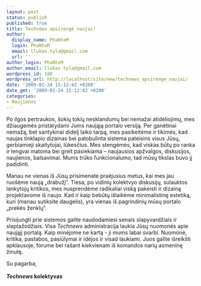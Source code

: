 ```yaml
---
layout: post
status: publish
published: true
title: Technews apsirengė naujai!
author:
  display_name: PhaNtoM
  login: PhaNtoM
  email: llukas.tyla@gmail.com
  url: ''
author_login: PhaNtoM
author_email: llukas.tyla@gmail.com
wordpress_id: 180
wordpress_url: http://localhost/site/new/technews_apsirenge_naujai/
date: '2009-01-24 15:12:42 +0200'
date_gmt: '2009-01-24 15:12:42 +0200'
categories:
- Naujienos
---
```

<p>Po ilgos pertraukos, šokių tokių nesklandumų bei nemažai atidėliojimų, mes džiaugemės pristatydami Jums naująją portalo versiją. Per ganėtinai nemažą, bet santykinai didelį laiko tarpą, mes pasikeitėme ir tikimės, kad naujas tinklapio dizainas bei patobulinta sistema pateisins visus Jūsų, gerbiamieji skaitytojai, lūkesčius. Mes stengėmės, kad viskas būtų po ranka ir lengvai matoma bei greit pasiekiama – naujausios apžvalgos, diskusijos, naujienos, balsavimai. Mums trūko funkcionalumo, tad mūsų tikslas buvo jį padidinti. </p>
<p>Manau ne vienas iš Jūsų prisimenate praėjusius metus, kai mes jau ruošėme naują „drabužį“. Tiesa, po vidinių kolektvyo diskusijų, sulauktos lankytojų kritikos, mes nusprendėme radikaliai viską pakeisti ir dizainą projektavome iš naujo. Kad ir kaip bebūtų išlaikėme minimalistinę estetiką, kuri (manau sutiksite daugelis), yra vienas iš pagrindinių mūsų portalo „prekės ženklų“. </p>
<p>Prisijungti prie sistemos galite naudodamiesi senais slapyvardžiais ir slaptažodžiais. Visa <i>Technews</i> administracija laukia Jūsų nuomonės apie naująjį portalą. Kaip minėjome ne kartą - ji mums labai svarbi. Nuomonė, kritika, pastabos, pasiūlymai ir idėjos ir visad laukiami. Juos galite išreikšti apklausoje, forume bei rašant kiekvienam iš komandos narių asmeninę žinutę. </p>
<p>Su pagarba,<br />
<br /><b><i>Technews</i> kolektyvas</b></p>
